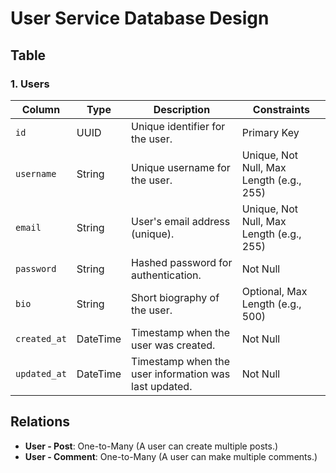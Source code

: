 # User Service Database Design

## Table

### 1. **Users**
| Column        | Type     | Description                                       | Constraints                                   |
|---------------|----------|---------------------------------------------------|-----------------------------------------------|
| `id`          | UUID     | Unique identifier for the user.                   | Primary Key                                   |
| `username`    | String   | Unique username for the user.                     | Unique, Not Null, Max Length (e.g., 255)      |
| `email`       | String   | User's email address (unique).                    | Unique, Not Null, Max Length (e.g., 255)      |
| `password`    | String   | Hashed password for authentication.               | Not Null                                      |
| `bio`         | String   | Short biography of the user.                      | Optional, Max Length (e.g., 500)              |
| `created_at`  | DateTime | Timestamp when the user was created.              | Not Null                                      |
| `updated_at`  | DateTime | Timestamp when the user information was last updated. | Not Null                                      |

## Relations

- **User - Post**: One-to-Many (A user can create multiple posts.)
- **User - Comment**: One-to-Many (A user can make multiple comments.)
